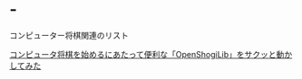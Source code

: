 # -
コンピューター将棋関連のリスト

[コンピュータ将棋を始めるにあたって便利な「OpenShogiLib」をサクッと動かしてみた](http://at-grandpa.hatenablog.jp/entry/2015/02/26/215618)
